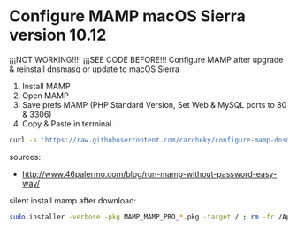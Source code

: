 # Configure MAMP macOS Sierra version 10.12
¡¡¡NOT WORKING!!!!
¡¡¡SEE CODE BEFORE!!!
Configure MAMP after upgrade &amp; reinstall dnsmasq or update to macOS Sierra

1. Install MAMP
2. Open MAMP
3. Save prefs MAMP (PHP Standard Version, Set Web & MySQL ports to 80 & 3306)
4. Copy & Paste in terminal
```bash
curl -s 'https://raw.githubusercontent.com/carcheky/configure-mamp-dnsmasq-osx/master/run.sh' | sh
```


sources:
- http://www.46palermo.com/blog/run-mamp-without-password-easy-way/


silent install mamp after download:

```bash
sudo installer -verbose -pkg MAMP_MAMP_PRO_*.pkg -target / ; rm -fr /Applications/MAMP\ PRO/
```
